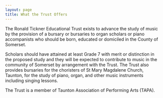 ```yaml
---
layout: page
title: What the Trust Offers
---
```


The Ronald Tickner Educational Trust exists to advance the study of music by the provision of a bursary or bursaries to organ scholars or piano accompanists who should be born, educated or domiciled in the County of Somerset.

Scholars should have attained at least Grade 7 with merit or distinction in the proposed study and they will be expected to contribute to music in the community of Somerset by arrangement with the Trust. The Trust also provides bursaries for the choristers of St Mary Magdalene Church, Taunton, for the study of piano, organ, and other music instruments including singing lessons.

The Trust is a member of Taunton Association of Performing Arts (TAPA).